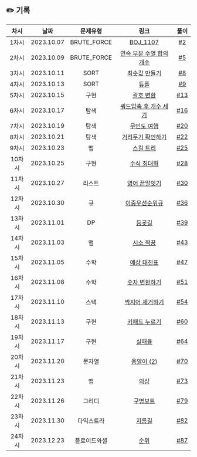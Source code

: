 ## ✏️ 기록   

|  차시  |    날짜    |   문제유형   |                                               링크                                                |                           풀이                            |
| :----: | :--------: | :----------: | :-----------------------------------------------------------------------------------------------: | :-------------------------------------------------------: |
| 1차시  | 2023.10.07 | BRUTE_FORCE  |                         [BOJ_1107](https://www.acmicpc.net/problem/1107)                          |  [#2](https://github.com/AlgoLeadMe/AlgoLeadMe-1/pull/2)  |
| 2차시  | 2023.10.09 | BRUTE_FORCE  |   [연속 부분 수열 합의 개수](https://school.programmers.co.kr/learn/courses/30/lessons/131701)    |  [#5](https://github.com/AlgoLeadMe/AlgoLeadMe-1/pull/5)  |
| 3차시  | 2023.10.11 |     SORT     | [최솟값 만들기](https://school.programmers.co.kr/learn/courses/30/lessons/12941?language=python3) |  [#8](https://github.com/AlgoLeadMe/AlgoLeadMe-1/pull/8)  |
| 4차시  | 2023.10.13 |     SORT     |              [튜플](https://school.programmers.co.kr/learn/courses/30/lessons/64065)              |  [#9](https://github.com/AlgoLeadMe/AlgoLeadMe-1/pull/9)  |
| 5차시  | 2023.10.15 |     구현     |           [괄호 변환](https://school.programmers.co.kr/learn/courses/30/lessons/60058)            | [#13](https://github.com/AlgoLeadMe/AlgoLeadMe-1/pull/13) |
| 6차시  | 2023.10.17 |     탐색     |     [쿼드압축 후 개수 세기](https://school.programmers.co.kr/learn/courses/30/lessons/68936)      | [#16](https://github.com/AlgoLeadMe/AlgoLeadMe-1/pull/16) |
| 7차시  | 2023.10.19 |     탐색     |          [무인도 여행](https://school.programmers.co.kr/learn/courses/30/lessons/154540)          | [#20](https://github.com/AlgoLeadMe/AlgoLeadMe-1/pull/20) |
| 8차시  | 2023.10.21 |     탐색     |       [거리두기 확인하기](https://school.programmers.co.kr/learn/courses/30/lessons/81302)        | [#22](https://github.com/AlgoLeadMe/AlgoLeadMe-1/pull/22) |
| 9차시  | 2023.10.23 |      맵      |           [스킬 트리](https://school.programmers.co.kr/learn/courses/30/lessons/49993)            | [#25](https://github.com/AlgoLeadMe/AlgoLeadMe-1/pull/25) |
| 10차시 | 2023.10.25 |     구현     |          [수식 최대화](https://school.programmers.co.kr/learn/courses/30/lessons/67257)           | [#28](https://github.com/AlgoLeadMe/AlgoLeadMe-1/pull/28) |
| 11차시 | 2023.10.27 |    리스트    |         [영어 끝말잇기](https://school.programmers.co.kr/learn/courses/30/lessons/12981)          | [#30](https://github.com/AlgoLeadMe/AlgoLeadMe-1/pull/30) |
| 12차시 | 2023.10.30 |      큐      |         [이중우선순위큐](https://school.programmers.co.kr/learn/courses/30/lessons/42628)         | [#36](https://github.com/AlgoLeadMe/AlgoLeadMe-1/pull/36) |
| 13차시 | 2023.11.01 |      DP      |             [등굣길](https://school.programmers.co.kr/learn/courses/30/lessons/42898)             | [#39](https://github.com/AlgoLeadMe/AlgoLeadMe-1/pull/39) |
| 14차시 | 2023.11.03 |      맵      |           [시소 짝꿍](https://school.programmers.co.kr/learn/courses/30/lessons/152996)           | [#43](https://github.com/AlgoLeadMe/AlgoLeadMe-1/pull/43) |
| 15차시 | 2023.11.05 |     수학     |          [예상 대진표](https://school.programmers.co.kr/learn/courses/30/lessons/12985)           | [#47](https://github.com/AlgoLeadMe/AlgoLeadMe-1/pull/47) |
| 16차시 | 2023.11.08 |     수학     |         [숫자 변환하기](https://school.programmers.co.kr/learn/courses/30/lessons/154538)         | [#51](https://github.com/AlgoLeadMe/AlgoLeadMe-1/pull/51) |
| 17차시 | 2023.11.10 |     스택     |        [짝지어 제거하기](https://school.programmers.co.kr/learn/courses/30/lessons/12973)         | [#54](https://github.com/AlgoLeadMe/AlgoLeadMe-1/pull/54) |
| 18차시 | 2023.11.13 |     구현     |         [키패드 누르기](https://school.programmers.co.kr/learn/courses/30/lessons/67256)          | [#60](https://github.com/AlgoLeadMe/AlgoLeadMe-1/pull/60) |
| 19차시 | 2023.11.17 |     구현     |             [실패율](https://school.programmers.co.kr/learn/courses/30/lessons/42889)             | [#64](https://github.com/AlgoLeadMe/AlgoLeadMe-1/pull/64) |
| 20차시 | 2023.11.20 |    문자열    |          [옹알이 (2)](https://school.programmers.co.kr/learn/courses/30/lessons/133499)           | [#70](https://github.com/lgoLeadMe/AlgoLeadMe-1/pull/70)  |
| 21차시 | 2023.11.23 |      맵      |              [의상](https://school.programmers.co.kr/learn/courses/30/lessons/42578)              | [#73](https://github.com/lgoLeadMe/AlgoLeadMe-1/pull/73)  |
| 22차시 | 2023.11.26 |    그리디    |            [구명보트](https://school.programmers.co.kr/learn/courses/30/lessons/42885)            | [#79](https://github.com/lgoLeadMe/AlgoLeadMe-1/pull/79)  |
| 23차시 | 2023.11.30 |  다익스트라  |                          [지름길](https://www.acmicpc.net/problem/1446)                           | [#82](https://github.com/lgoLeadMe/AlgoLeadMe-1/pull/82)  |
| 24차시 | 2023.12.23 | 플로이드와셜 |              [순위](https://school.programmers.co.kr/learn/courses/30/lessons/49191)              | [#87](https://github.com/lgoLeadMe/AlgoLeadMe-1/pull/87)  |